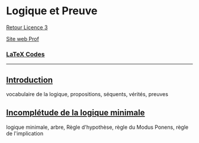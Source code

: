 # Logique et Preuve

[Retour Licence 3](https://mcheungsen.github.io/cours/ "Licence 3")

[Site web Prof](https://www.labri.fr/perso/duchon/Enseignements/L-et-P/)

### [LaTeX Codes](latex.md)

---

## [Introduction](logique-preuve-1.md)
vocabulaire de la logique, propositions, séquents, vérités, preuves

## [Incomplétude de la logique minimale](logique-preuve-2.md)
logique minimale, arbre, Règle d'hypothèse, règle du Modus Ponens, règle de l'implication